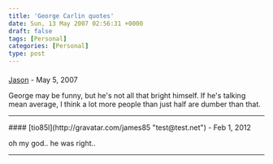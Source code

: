```yaml
---
title: 'George Carlin quotes'
date: Sun, 13 May 2007 02:56:31 +0000
draft: false
tags: [Personal]
categories: [Personal]
type: post
---
```



#### 
[Jason](http://glutt.com "jlc@glutt.com") - <time datetime="2007-05-18 02:38:38">May 5, 2007</time>

George may be funny, but he's not all that bright himself. If he's talking mean average, I think a lot more people than just half are dumber than that.
<hr />
#### 
[tio85l](http://gravatar.com/james85 "test@test.net") - <time datetime="2012-02-27 07:49:53">Feb 1, 2012</time>

oh my god.. he was right..
<hr />
